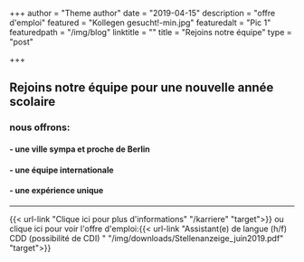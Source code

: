 +++
author = "Theme author"
date = "2019-04-15"
description = "offre d'emploi"
featured = "Kollegen gesucht!-min.jpg"
featuredalt = "Pic 1"
featuredpath = "/img/blog"
linktitle = ""
title = "Rejoins notre équipe"
type = "post"

+++

## Rejoins notre équipe pour une nouvelle année scolaire 

### nous offrons:

#### - une ville sympa et proche de Berlin
#### - une équipe internationale
#### - une expérience unique


---
    
{{< url-link "Clique ici pour plus d'informations" "/karriere" "target">}} ou clique ici pour voir l'offre d'emploi:{{< url-link "Assistant(e) de langue (h/f) CDD (possibilité de CDI) " "/img/downloads/Stellenanzeige_juin2019.pdf" "target">}}

